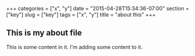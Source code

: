 +++
categories = ["x", "y"]
date = "2015-04-28T15:34:36-07:00"
section = ["key"]
slug = ["key"]
tags = ["x", "y"]
title = "about this"
+++

## This is my about file

This is some content in it.  I'm adding some content to it.


